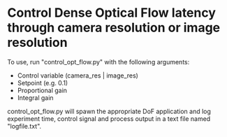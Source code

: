 # Control Dense Optical Flow latency through camera resolution or image resolution

To use, run "control_opt_flow.py" with the following arguments:

* Control variable (camera_res | image_res)
* Setpoint (e.g. 0.1)
* Proportional gain
* Integral gain

control_opt_flow.py will spawn the appropriate DoF application and log experiment time, control signal and process output in a text file named "logfile.txt".